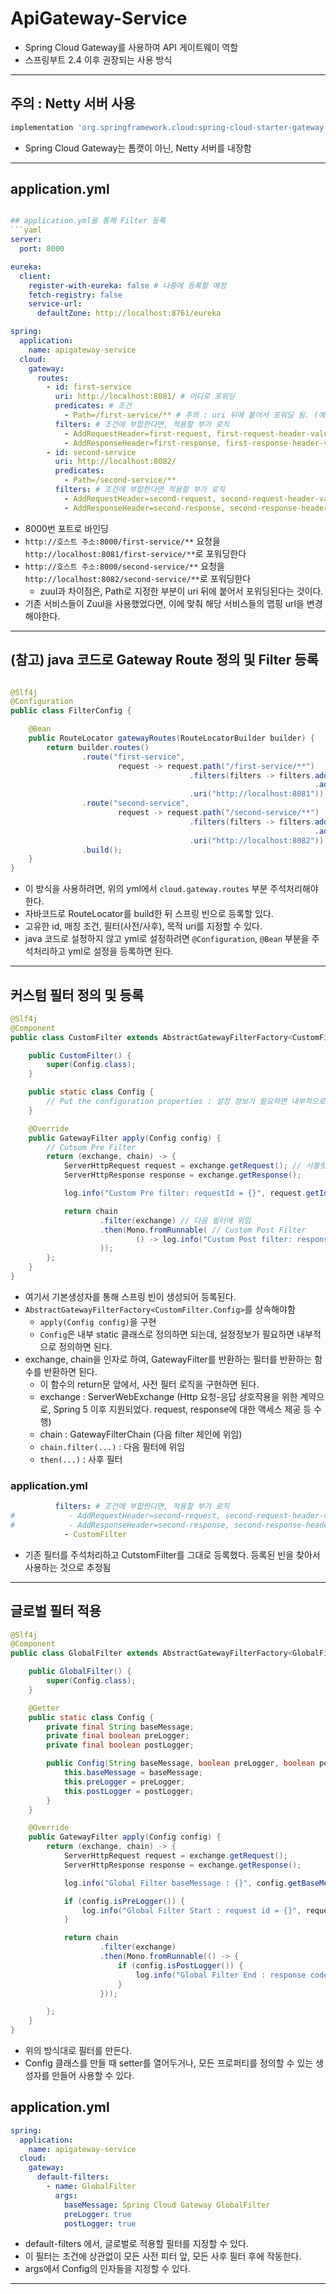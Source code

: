 
# ApiGateway-Service

- Spring Cloud Gateway를 사용하여 API 게이트웨이 역할
- 스프링부트 2.4 이후 권장되는 사용 방식

---

## 주의 : Netty 서버 사용
```groovy
implementation 'org.springframework.cloud:spring-cloud-starter-gateway'
```
- Spring Cloud Gateway는 톰캣이 아닌, Netty 서버를 내장함

---

## application.yml
```yaml

## application.yml을 통해 Filter 등록
```yaml
server:
  port: 8000

eureka:
  client:
    register-with-eureka: false # 나중에 등록할 예정
    fetch-registry: false
    service-url:
      defaultZone: http://localhost:8761/eureka

spring:
  application:
    name: apigateway-service
  cloud:
    gateway:
      routes:
        - id: first-service
          uri: http://localhost:8081/ # 어디로 포워딩
          predicates: # 조건
            - Path=/first-service/** # 주의 : uri 뒤에 붙어서 포워딩 됨. (예: http://localhost:8081/firstservice/** )
          filters: # 조건에 부합한다면, 적용할 부가 로직
            - AddRequestHeader=first-request, first-request-header-value2
            - AddResponseHeader=first-response, first-response-header-value2
        - id: second-service
          uri: http://localhost:8082/
          predicates:
            - Path=/second-service/**
          filters: # 조건에 부합한다면 적용할 부가 로직
            - AddRequestHeader=second-request, second-request-header-value2
            - AddResponseHeader=second-response, second-response-header-value2
```
- 8000번 포트로 바인딩
- `http://호스트 주소:8000/first-service/**` 요청을 `http://localhost:8081/first-service/**`로 포워딩한다
- `http://호스트 주소:8000/second-service/**` 요청을 `http://localhost:8082/second-service/**`로 포워딩한다
    - zuul과 차이점은, Path로 지정한 부분이 uri 뒤에 붙어서 포워딩된다는 것이다.
- 기존 서비스들이 Zuul을 사용했었다면, 이에 맞춰 해당 서비스들의 맵핑 url을 변경해야한다.

---

## (참고) java 코드로 Gateway Route 정의 및 Filter 등록
```java

@Slf4j
@Configuration
public class FilterConfig {

    @Bean
    public RouteLocator gatewayRoutes(RouteLocatorBuilder builder) {
        return builder.routes()
                .route("first-service",
                        request -> request.path("/first-service/**")
                                        .filters(filters -> filters.addRequestHeader("first-request", "first-request-header-value")
                                                                    .addResponseHeader("first-response", "first-response-header-value"))
                                        .uri("http://localhost:8081"))
                .route("second-service",
                        request -> request.path("/second-service/**")
                                        .filters(filters -> filters.addRequestHeader("second-request", "second-request-header-value")
                                                                    .addResponseHeader("second-response", "second-response-header-value"))
                                        .uri("http://localhost:8082"))
                .build();
    }
}
```
- 이 방식을 사용하려면, 위의 yml에서 `cloud.gateway.routes` 부분 주석처리해야한다.
- 자바코드로 RouteLocator를 build한 뒤 스프링 빈으로 등록할 있다.
- 고유한 id, 매칭 조건, 필터(사전/사후), 목적 uri를 지정할 수 있다.
- java 코드로 설정하지 않고 yml로 설정하려면 `@Configuration`, `@Bean` 부분을 주석처리하고 yml로 설정을 등록하면 된다.

---

## 커스텀 필터 정의 및 등록
```java
@Slf4j
@Component
public class CustomFilter extends AbstractGatewayFilterFactory<CustomFilter.Config> {

    public CustomFilter() {
        super(Config.class);
    }

    public static class Config {
        // Put the configuration properties : 설정 정보가 필요하면 내부적으로 정의할 수 있음
    }

    @Override
    public GatewayFilter apply(Config config) {
        // Cutsom Pre Filter
        return (exchange, chain) -> {
            ServerHttpRequest request = exchange.getRequest(); // 서블릿 방식과 달리, WebFlux에서는 ServerHttpRequest/Response를 사용
            ServerHttpResponse response = exchange.getResponse();

            log.info("Custom Pre filter: requestId = {}", request.getId());

            return chain
                    .filter(exchange) // 다음 필터에 위임
                    .then(Mono.fromRunnable( // Custom Post Filter
                            () -> log.info("Custom Post filter: response code = {}", response.getStatusCode())
                    ));
        };
    }
}
```
- 여기서 기본생성자를 통해 스프링 빈이 생성되어 등록된다.
- `AbstractGatewayFilterFactory<CustomFilter.Config>`를 상속해야함
  - `apply(Config config)`을 구현
  - `Config`은 내부 static 클래스로 정의하면 되는데, 설정정보가 필요하면 내부적으로 정의하면 된다.
- exchange, chain을 인자로 하여, GatewayFilter를 반환하는 필터를 반환하는 함수를 반환하면 된다.
  - 이 함수의 return문 앞에서, 사전 필터 로직을 구현하면 된다.
  - exchange : ServerWebExchange (Http 요청-응답 상호작용을 위한 계약으로, Spring 5 이후 지원되었다. request, response에 대한 액세스 제공 등 수행)
  - chain : GatewayFilterChain (다음 filter 체인에 위임)
  - `chain.filter(...)` : 다음 필터에 위임
  - `then(...)` : 사후 필터

### application.yml
```yaml
          filters: # 조건에 부합한다면, 적용할 부가 로직
#            - AddRequestHeader=second-request, second-request-header-value2
#            - AddResponseHeader=second-response, second-response-header-value2
            - CustomFilter
```
- 기존 필터를 주석처리하고 CutstomFilter를 그대로 등록했다. 등록된 빈을 찾아서 사용하는 것으로 추정됨

---

## 글로벌 필터 적용
```java
@Slf4j
@Component
public class GlobalFilter extends AbstractGatewayFilterFactory<GlobalFilter.Config> {

    public GlobalFilter() {
        super(Config.class);
    }

    @Getter
    public static class Config {
        private final String baseMessage;
        private final boolean preLogger;
        private final boolean postLogger;

        public Config(String baseMessage, boolean preLogger, boolean postLogger) {
            this.baseMessage = baseMessage;
            this.preLogger = preLogger;
            this.postLogger = postLogger;
        }
    }

    @Override
    public GatewayFilter apply(Config config) {
        return (exchange, chain) -> {
            ServerHttpRequest request = exchange.getRequest();
            ServerHttpResponse response = exchange.getResponse();

            log.info("Global Filter baseMessage : {}", config.getBaseMessage());

            if (config.isPreLogger()) {
                log.info("Global Filter Start : request id = {}", request.getId());
            }

            return chain
                    .filter(exchange)
                    .then(Mono.fromRunnable(() -> {
                        if (config.isPostLogger()) {
                            log.info("Global Filter End : response code = {}", response.getStatusCode());
                        }
                    }));

        };
    }
}
```
- 위의 방식대로 필터를 만든다.
- Config 클래스를 만들 때 setter를 열어두거나, 모든 프로퍼티를 정의할 수 있는 생성자를 만들어 사용할 수 있다.

## application.yml
```yaml
spring:
  application:
    name: apigateway-service
  cloud:
    gateway:
      default-filters:
        - name: GlobalFilter
          args:
            baseMessage: Spring Cloud Gateway GlobalFilter
            preLogger: true
            postLogger: true
```
- default-filters 에서, 글로벌로 적용할 필터를 지정할 수 있다.
- 이 필터는 조건에 상관없이 모든 사전 피터 앞, 모든 사후 필터 후에 작동한다.
- args에서 Config의 인자들을 지정할 수 있다.

---
